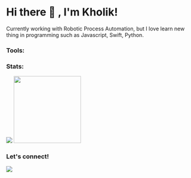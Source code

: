 # Hi there 👋 , I'm Kholik!
Currently working with Robotic Process Automation, but I love learn new thing in programming such as Javascript, Swift, Python.  

### Tools:
<p>
<!--     <img src="https://img.shields.io/badge/OS-MacOS-blue?&logo=apple" />
    <img src="https://img.shields.io/badge/Code-Swift-blue?&logo=swift" />
    <img src="https://img.shields.io/badge/IDE-Xcode-blue?&logo=xcode" />
    <img src="https://img.shields.io/badge/Text%20Editor-Visual%20Studio%20Code-blue?&logo=visual%20studio%20code&logoColor=blue" />
    <img src="https://gpvc.arturio.dev/bagusfe" /> -->
<!-- </p> -->

### Stats:

<p>
    <img src="https://github-readme-stats.vercel.app/api?username=kholik-muzaki&hide=contribs,prs&show_icons=true&hide_border=true&title_color=000" />
    <img src="https://github-readme-stats.vercel.app/api/top-langs/?username=kholik-muzaki&layout=compact" height=180 />
</p>

### Let's connect!
<p>
    <a href="https://www.kholikmuzaki.my.id" target="blank"><img src="https://img.shields.io/badge/Website-https://bagusfe.com-green?" /></a>
</p>

<!--
**bagusfe/bagusfe** is a ✨ _special_ ✨ repository because its `README.md` (this file) appears on your GitHub profile.

Here are some ideas to get you started:

- 🔭 I’m currently working on ...
- 🌱 I’m currently learning ...
- 👯 I’m looking to collaborate on ...
- 🤔 I’m looking for help with ...
- 💬 Ask me about ...
- 📫 How to reach me: ...
- 😄 Pronouns: ...
- ⚡ Fun fact: ...
-->
